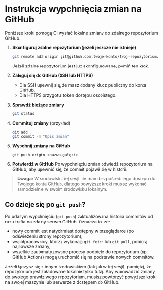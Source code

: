 # Instrukcja wypchnięcia zmian na GitHub

Poniższe kroki pomogą Ci wysłać lokalne zmiany do zdalnego repozytorium GitHub.

1. **Skonfiguruj zdalne repozytorium (jeżeli jeszcze nie istnieje)**
   ```bash
   git remote add origin git@github.com:twoje-konto/twoj-repozytorium.git
   ```
   Jeżeli zdalne repozytorium jest już skonfigurowane, pomiń ten krok.

2. **Zaloguj się do GitHub (SSH lub HTTPS)**
   - Dla SSH upewnij się, że masz dodany klucz publiczny do konta GitHub.
   - Dla HTTPS przygotuj token dostępu osobistego.

3. **Sprawdź bieżące zmiany**
   ```bash
   git status
   ```

4. **Commituj zmiany** (przykład)
   ```bash
   git add .
   git commit -m "Opis zmian"
   ```

5. **Wypchnij zmiany na GitHub**
   ```bash
   git push origin <nazwa-gałęzi>
   ```

6. **Potwierdź w GitHub**
   Po wypchnięciu zmian odwiedź repozytorium na GitHub, aby upewnić się, że commit pojawił się w historii.

> **Uwaga:** W środowisku tej sesji nie mam bezpośredniego dostępu do Twojego konta GitHub, dlatego powyższe kroki musisz wykonać samodzielnie w swoim środowisku lokalnym.

## Co dzieje się po `git push`?

Po udanym wypchnięciu (`git push`) zaktualizowana historia commitów od razu trafia na zdalny serwer GitHub. Oznacza to, że:

* nowy commit jest natychmiast dostępny w przeglądarce (po odświeżeniu strony repozytorium),
* współpracownicy, którzy wykonają `git fetch` lub `git pull`, pobiorą najnowsze zmiany,
* wszelkie zautomatyzowane procesy podpięte do repozytorium (np. GitHub Actions) mogą uruchomić się na podstawie nowych commitów.

Jeżeli łączysz się z innym środowiskiem (tak jak w tej sesji), pamiętaj, że repozytorium jest załadowane lokalnie tylko tutaj. Aby wprowadzić zmiany do swojego prawdziwego repozytorium, musisz powtórzyć powyższe kroki na swojej maszynie lub serwerze z dostępem do GitHub.
